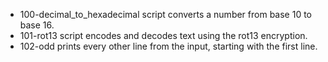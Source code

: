 - 100-decimal_to_hexadecimal script converts a number from base 10 to base 16.
- 101-rot13 script  encodes and decodes text using the rot13 encryption.
- 102-odd prints every other line from the input, starting with the first line.
